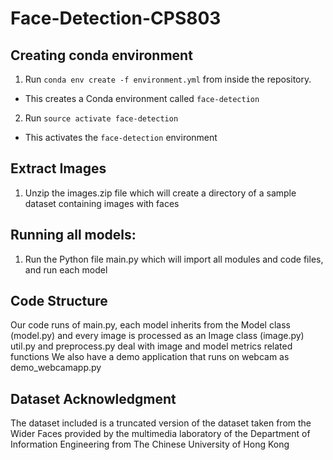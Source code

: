 # Face-Detection-CPS803

## Creating conda environment
1. Run `conda env create -f environment.yml` from inside the repository.
  - This creates a Conda environment called `face-detection`
2. Run `source activate face-detection`
  - This activates the `face-detection` environment

## Extract Images
1. Unzip the images.zip file which will create a directory of a sample dataset containing images with faces

## Running all models:
1. Run the Python file main.py which will import all modules and code files, and run each model

## Code Structure
Our code runs of main.py, each model inherits from the Model class (model.py) and every image is processed as an Image class (image.py)
util.py and preprocess.py deal with image and model metrics related functions
We also have a demo application that runs on webcam as demo_webcamapp.py

## Dataset Acknowledgment
The dataset included is a truncated version of the dataset taken from the Wider Faces provided by the multimedia laboratory of the Department of Information Engineering from The Chinese University of Hong Kong
